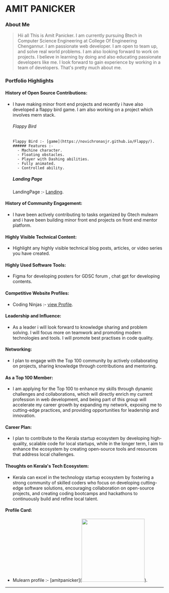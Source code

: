 
# AMIT PANICKER

### About Me

> Hii all This is Amit Panicker. I am currently pursuing Btech in Computer Science Engineering at College Of Engineering Chengannur.
I am passionate web developer. I am open to team up, and solve real world problems. I am also looking forward to work on projects. I believe in learning by doing and also educating passionate developers like me. I look forward to gain experience by working in a team of developers. That's pretty much about me.


### Portfolio Highlights


#### History of Open Source Contributions:

- I have making minor front end projects and recently i have also developed a flappy bird game. I am also working on a project which 
 involves mern stack. 
 	###### Flappy Bird
 	  Flappy Bird :- [game](https://novichronasjr.github.io/Flappy/).
 	  ###### Features :- 
	    - Machine character.
	    - Floating obstacles.
	    - Player with Dashing abilities.
	    - Fully animated.
	    - Controlled ability.
	
	##### Landing Page
	LandingPage :- [Landing](https://novichronasjr.github.io/Website-Projects/).

#### History of Community Engagement:

-  I have been actively contributing to tasks organized by Gtech mulearn and i have been building minor front end projects on front end mentor platform.

#### Highly Visible Technical Content:

- Highlight any highly visible technical blog posts, articles, or video series you have created.

#### Highly Used Software Tools:

- Figma for developing posters for GDSC forum , chat gpt for developing contents.

#### Competitive Website Profiles:

- Coding Ninjas :- [view Profile](https://www.naukri.com/code360/profile/9114e2f4-0893-4fe9-8504-0e21b8b33afe).

#### Leadership and Influence:

- As a leader i will look forward to knowledge sharing and problem solving. I will focus more on teamwork and promoting modern technologies and tools. I will promote best practises in code quality. 

#### Networking:

- I plan to engage with the Top 100 community by actively collaborating on projects, sharing knowledge through contributions and mentoring.

#### As a Top 100 Member:

- I am applying for the Top 100 to enhance my skills through dynamic challenges and collaborations, which will directly enrich my current profession in web development, and being part of this group will accelerate my career growth by expanding my network, exposing me to cutting-edge practices, and providing opportunities for leadership and innovation.

#### Career Plan:

- I plan to contribute to the Kerala startup ecosystem by developing high-quality, scalable code for local startups, while in the longer term, I aim to enhance the ecosystem by creating open-source tools and resources that address local challenges.

#### Thoughts on Kerala's Tech Ecosystem:

- Kerala can excel in the technology startup ecosystem by fostering a strong community of skilled coders who focus on developing cutting-edge software solutions, encouraging collaboration on open-source projects, and creating coding bootcamps and hackathons to continuously build and refine local talent.

#### Profile Card:

- Mulearn profile :- [amitpanicker](<img src="https://mulearn.org/embed/rank/amitpanicker@mulearn" width="200" height="200"></img>).

>

---


